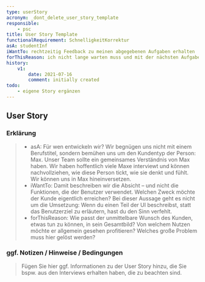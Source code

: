 ```yaml
---
type: userStory
acronym: _dont_delete_user_story_template
responsible:
	- psc
title: User Story Template
functionalRequirement: SchnelligkeitKorrektur
asA: studentInf 
iWantTo: rechtzeitig Feedback zu meinen abgegebenen Aufgaben erhalten
forThisReason: ich nicht lange warten muss und mit der nächsten Aufgabe weitermachen kann
history:
	v1:
		date: 2021-07-16
		comment: initially created
todo:
	- eigene Story ergänzen
---
```


## User Story

### Erklärung

> * asA: Für wen entwickeln wir? Wir begnügen uns nicht mit einem Berufstitel, sondern bemühen uns um den Kundentyp der Person: Max. Unser Team sollte ein gemeinsames Verständnis von Max haben. Wir haben hoffentlich viele Maxe interviewt und können nachvollziehen, wie diese Person tickt, wie sie denkt und fühlt. Wir können uns in Max hineinversetzen.
> * iWantTo: Damit beschreiben wir die Absicht – und nicht die Funktionen, die der Benutzer verwendet. Welchen Zweck möchte der Kunde eigentlich erreichen? Bei dieser Aussage geht es nicht um die Umsetzung: Wenn du einen Teil der UI beschreibst, statt das Benutzerziel zu erläutern, hast du den Sinn verfehlt.
> * forThisReason: Wie passt der unmittelbare Wunsch des Kunden, etwas tun zu können, in sein Gesamtbild? Von welchem Nutzen möchte er allgemein gesehen profitieren? Welches große Problem muss hier gelöst werden?


### ggf. Notizen / Hinweise / Bedingungen

> Fügen Sie hier ggf. Informationen zu der User Story hinzu, die Sie bspw. aus den Interviews erhalten haben, die zu beachten sind.